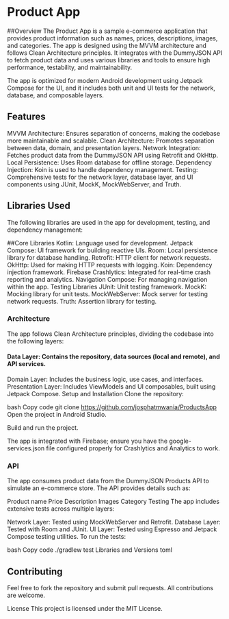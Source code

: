 # Product App
##Overview
The Product App is a sample e-commerce application that provides product information such as names, prices, descriptions, images, and categories. The app is designed using the MVVM architecture and follows Clean Architecture principles. It integrates with the DummyJSON API to fetch product data and uses various libraries and tools to ensure high performance, testability, and maintainability.

The app is optimized for modern Android development using Jetpack Compose for the UI, and it includes both unit and UI tests for the network, database, and composable layers.

## Features
MVVM Architecture: Ensures separation of concerns, making the codebase more maintainable and scalable.
Clean Architecture: Promotes separation between data, domain, and presentation layers.
Network Integration: Fetches product data from the DummyJSON API using Retrofit and OkHttp.
Local Persistence: Uses Room database for offline storage.
Dependency Injection: Koin is used to handle dependency management.
Testing: Comprehensive tests for the network layer, database layer, and UI components using JUnit, MockK, MockWebServer, and Truth.
## Libraries Used
The following libraries are used in the app for development, testing, and dependency management:

##Core Libraries
Kotlin: Language used for development. 
Jetpack Compose: UI framework for building reactive UIs.
Room: Local persistence library for database handling.
Retrofit: HTTP client for network requests.
OkHttp: Used for making HTTP requests with logging.
Koin: Dependency injection framework.
Firebase Crashlytics: Integrated for real-time crash reporting and analytics.
Navigation Compose: For managing navigation within the app.
Testing Libraries
JUnit: Unit testing framework.
MockK: Mocking library for unit tests.
MockWebServer: Mock server for testing network requests.
Truth: Assertion library for testing.

### Architecture
The app follows Clean Architecture principles, dividing the codebase into the following layers:

#### Data Layer: Contains the repository, data sources (local and remote), and API services.
Domain Layer: Includes the business logic, use cases, and interfaces.
Presentation Layer: Includes ViewModels and UI composables, built using Jetpack Compose.
Setup and Installation
Clone the repository:

bash
Copy code
git clone <https://github.com/josphatmwania/ProductsApp>
Open the project in Android Studio.

Build and run the project.

The app is integrated with Firebase; ensure you have the google-services.json file configured properly for Crashlytics and Analytics to work.

### API
The app consumes product data from the DummyJSON Products API to simulate an e-commerce store. The API provides details such as:

Product name
Price
Description
Images
Category
Testing
The app includes extensive tests across multiple layers:

Network Layer: Tested using MockWebServer and Retrofit.
Database Layer: Tested with Room and JUnit.
UI Layer: Tested using Espresso and Jetpack Compose testing utilities.
To run the tests:

bash
Copy code
./gradlew test
Libraries and Versions
toml

## Contributing
Feel free to fork the repository and submit pull requests. All contributions are welcome.

License
This project is licensed under the MIT License.